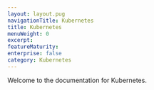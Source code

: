 ```yaml
---
layout: layout.pug
navigationTitle: Kubernetes
title: Kubernetes
menuWeight: 0
excerpt:
featureMaturity:
enterprise: false
category: Kubernetes
---
```


Welcome to the documentation for Kubernetes.
